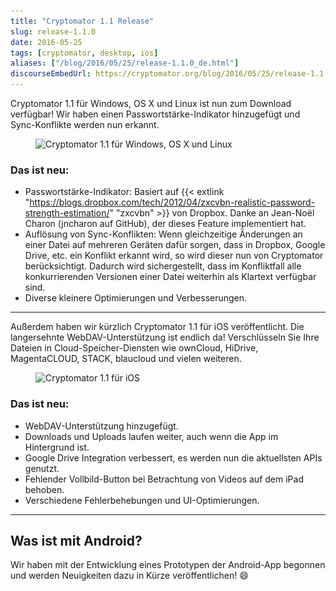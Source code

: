 ```yaml
---
title: "Cryptomator 1.1 Release"
slug: release-1.1.0
date: 2016-05-25
tags: [cryptomator, desktop, ios]
aliases: ["/blog/2016/05/25/release-1.1.0_de.html"]
discourseEmbedUrl: https://cryptomator.org/blog/2016/05/25/release-1.1.0_en.html
---
```

Cryptomator 1.1 für Windows, OS X und Linux ist nun zum Download verfügbar! Wir haben einen Passwortstärke-Indikator hinzugefügt und Sync-Konflikte werden nun erkannt.

<figure class="text-center">
  <img class="inline-block" src="/img/blog/cryptomator-1-1.png" srcset="/img/blog/cryptomator-1-1.png 1x, /img/blog/cryptomator-1-1@2x.png 2x" alt="Cryptomator 1.1 für Windows, OS X und Linux" />
</figure>

### Das ist neu:
- Passwortstärke-Indikator: Basiert auf {{< extlink "https://blogs.dropbox.com/tech/2012/04/zxcvbn-realistic-password-strength-estimation/" "zxcvbn" >}} von Dropbox. Danke an Jean-Noël Charon (jncharon auf GitHub), der dieses Feature implementiert hat.
- Auflösung von Sync-Konflikten: Wenn gleichzeitige Änderungen an einer Datei auf mehreren Geräten dafür sorgen, dass in Dropbox, Google Drive, etc. ein Konflikt erkannt wird, so wird dieser nun von Cryptomator berücksichtigt. Dadurch wird sichergestellt, dass im Konfliktfall alle konkurrierenden Versionen einer Datei weiterhin als Klartext verfügbar sind.
- Diverse kleinere Optimierungen und Verbesserungen.

---

Außerdem haben wir kürzlich Cryptomator 1.1 für iOS veröffentlicht. Die langersehnte WebDAV-Unterstützung ist endlich da! Verschlüsseln Sie Ihre Dateien in Cloud-Speicher-Diensten wie ownCloud, HiDrive, MagentaCLOUD, STACK, blaucloud und vielen weiteren.

<figure class="text-center">
  <img class="inline-block" src="/img/blog/cryptomator-ios-1-1.png" srcset="/img/blog/cryptomator-ios-1-1.png 1x, /img/blog/cryptomator-ios-1-1@2x.png 2x" alt="Cryptomator 1.1 für iOS" />
</figure>

### Das ist neu:
- WebDAV-Unterstützung hinzugefügt.
- Downloads und Uploads laufen weiter, auch wenn die App im Hintergrund ist.
- Google Drive Integration verbessert, es werden nun die aktuellsten APIs genutzt.
- Fehlender Vollbild-Button bei Betrachtung von Videos auf dem iPad behoben.
- Verschiedene Fehlerbehebungen und UI-Optimierungen.

---

## Was ist mit Android?
Wir haben mit der Entwicklung eines Prototypen der Android-App begonnen und werden Neuigkeiten dazu in Kürze veröffentlichen! :smile:
